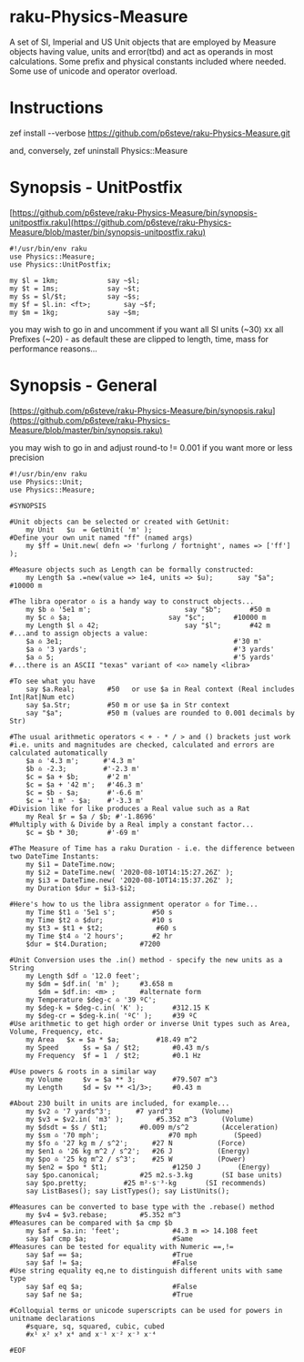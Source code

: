 # raku-Physics-Measure
A set of SI, Imperial and US Unit objects that are employed by Measure objects having value, units and error(tbd) and act as operands in most calculations. Some prefix and physical constants included where needed. Some use of unicode and operator overload.

# Instructions
zef install --verbose https://github.com/p6steve/raku-Physics-Measure.git

and, conversely, zef uninstall Physics::Measure

# Synopsis - UnitPostfix
[https://github.com/p6steve/raku-Physics-Measure/bin/synopsis-unitpostfix.raku](https://github.com/p6steve/raku-Physics-Measure/blob/master/bin/synopsis-unitpostfix.raku)

```perl6
#!/usr/bin/env raku
use Physics::Measure;
use Physics::UnitPostfix;

my $l = 1km;			say ~$l;
my $t = 1ms;			say ~$t;
my $s = $l/$t;			say ~$s;
my $f = $l.in: <ft>;    	say ~$f;
my $m = 1kg;			say ~$m;
```

you may wish to go in and uncomment if you want all SI units (~30) xx all Prefixes (~20) - as default these are clipped to length, time, mass for performance reasons...

# Synopsis - General
[https://github.com/p6steve/raku-Physics-Measure/bin/synopsis.raku](https://github.com/p6steve/raku-Physics-Measure/blob/master/bin/synopsis.raku)

you may wish to go in and adjust round-to != 0.001 if you want more or less precision

```perl6
#!/usr/bin/env raku
use Physics::Unit;
use Physics::Measure;

#SYNOPSIS

#Unit objects can be selected or created with GetUnit:
    my Unit   $u  = GetUnit( 'm' );
#Define your own unit named "ff" (named args)
    my $ff = Unit.new( defn => 'furlong / fortnight', names => ['ff'] );

#Measure objects such as Length can be formally constructed:
    my Length $a .=new(value => 1e4, units => $u);		say "$a";		#10000 m

#The libra operator ♎️ is a handy way to construct objects...
    my $b ♎️ '5e1 m';						say "$b";		#50 m
    my $c ♎️ $a;						say "$c";		#10000 m
    my Length $l ♎️ 42;						say "$l";		#42 m
#...and to assign objects a value:
    $a ♎️ 3e1;          								#'30 m'
    $a ♎️ '3 yards';    								#'3 yards'
    $a ♎️ 5;            								#'5 yards'
#...there is an ASCII "texas" variant of <♎️> namely <libra> 

#To see what you have
    say $a.Real;        #50   or use $a in Real context (Real includes Int|Rat|Num etc)
    say $a.Str;         #50 m or use $a in Str context
    say "$a";           #50 m (values are rounded to 0.001 decimals by Str)

#The usual arithmetic operators < + - * / > and () brackets just work
#i.e. units and magnitudes are checked, calculated and errors are calculated automatically    
    $a ♎️ '4.3 m';      #'4.3 m' 
    $b ♎️ -2.3;         #'-2.3 m'
    $c = $a + $b;       #'2 m'
    $c = $a + '42 m';   #'46.3 m'
    $c = $b - $a;       #'-6.6 m'
    $c = '1 m' - $a;    #'-3.3 m' 
#Division like for like produces a Real value such as a Rat
    my Real $r = $a / $b; #'-1.8696'
#Multiply with & Divide by a Real imply a constant factor...
    $c = $b * 30;       #'-69 m'

#The Measure of Time has a raku Duration - i.e. the difference between two DateTime Instants:
    my $i1 = DateTime.now;
    my $i2 = DateTime.new( '2020-08-10T14:15:27.26Z' );
    my $i3 = DateTime.new( '2020-08-10T14:15:37.26Z' );
    my Duration $dur = $i3-$i2;

#Here's how to us the libra assignment operator ♎️ for Time...
    my Time $t1 ♎️ '5e1 s';     	#50 s
    my Time $t2 ♎️ $dur;        	#10 s
    my $t3 = $t1 + $t2;         	#60 s
    my Time $t4 ♎️ '2 hours';   	#2 hr
    $dur = $t4.Duration;		#7200

#Unit Conversion uses the .in() method - specify the new units as a String
    my Length $df ♎️ '12.0 feet';
    my $dm = $df.in( 'm' );		#3.658 m
       $dm = $df.in: <m> ;		#alternate form
    my Temperature $deg-c ♎️ '39 ºC';
    my $deg-k = $deg-c.in( 'K' );       #312.15 K
    my $deg-cr = $deg-k.in( 'ºC' );     #39 ºC
#Use arithmetic to get high order or inverse Unit types such as Area, Volume, Frequency, etc.
    my Area	  $x = $a * $a;         #18.49 m^2
    my Speed      $s = $a / $t2;        #0.43 m/s
    my Frequency  $f = 1  / $t2;        #0.1 Hz

#Use powers & roots in a similar way
    my Volume     $v = $a ** 3;         #79.507 m^3
    my Length	  $d = $v ** <1/3>;     #0.43 m

#About 230 built in units are included, for example...
    my $v2 ♎️ '7 yards^3';		#7 yard^3		(Volume)
    my $v3 = $v2.in( 'm3' );		#5.352 m^3		(Volume) 
    my $dsdt = $s / $t1;		#0.009 m/s^2		(Acceleration)
    my $sm ♎️ '70 mph';                	#70 mph			(Speed)
    my $fo ♎️ '27 kg m / s^2';		#27 N			(Force)
    my $en1 ♎️ '26 kg m^2 / s^2';	#26 J			(Energy)
    my $po ♎️ '25 kg m^2 / s^3';	#25 W			(Power)
    my $en2 = $po * $t1;                #1250 J			(Energy)
    say $po.canonical;			#25 m2.s-3.kg   	(SI base units)
    say $po.pretty;			#25 m²⋅s⁻³⋅kg   	(SI recommends)
    say ListBases(); say ListTypes(); say ListUnits();

#Measures can be converted to base type with the .rebase() method
    my $v4 = $v3.rebase;		#5.352 m^3
#Measures can be compared with $a cmp $b
    my $af = $a.in: 'feet';             #4.3 m => 14.108 feet
    say $af cmp $a;                     #Same
#Measures can be tested for equality with Numeric ==,!=
    say $af == $a;                      #True
    say $af != $a;                      #False
#Use string equality eq,ne to distinguish different units with same type  
    say $af eq $a;                      #False
    say $af ne $a;                      #True

#Colloquial terms or unicode superscripts can be used for powers in unitname declarations 
    #square, sq, squared, cubic, cubed
    #x¹ x² x³ x⁴ and x⁻¹ x⁻² x⁻³ x⁻⁴

#EOF
```
